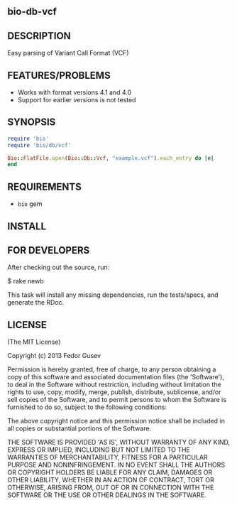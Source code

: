 bio-db-vcf
----------

DESCRIPTION
-----------

Easy parsing of Variant Call Format (VCF)

FEATURES/PROBLEMS
-----------------

* Works with format versions 4.1 and 4.0
* Support for earlier versions is not tested

SYNOPSIS
--------

```ruby
require 'bio'
require 'bio/db/vcf'

Bio::FlatFile.open(Bio::Db::Vcf, "example.vcf").each_entry do |e|
end
```

REQUIREMENTS
------------

* `bio` gem

INSTALL
-------

FOR DEVELOPERS
--------------

After checking out the source, run:

  $ rake newb

This task will install any missing dependencies, run the tests/specs,
and generate the RDoc.

LICENSE
-------

(The MIT License)

Copyright (c) 2013 Fedor Gusev

Permission is hereby granted, free of charge, to any person obtaining
a copy of this software and associated documentation files (the
'Software'), to deal in the Software without restriction, including
without limitation the rights to use, copy, modify, merge, publish,
distribute, sublicense, and/or sell copies of the Software, and to
permit persons to whom the Software is furnished to do so, subject to
the following conditions:

The above copyright notice and this permission notice shall be
included in all copies or substantial portions of the Software.

THE SOFTWARE IS PROVIDED 'AS IS', WITHOUT WARRANTY OF ANY KIND,
EXPRESS OR IMPLIED, INCLUDING BUT NOT LIMITED TO THE WARRANTIES OF
MERCHANTABILITY, FITNESS FOR A PARTICULAR PURPOSE AND NONINFRINGEMENT.
IN NO EVENT SHALL THE AUTHORS OR COPYRIGHT HOLDERS BE LIABLE FOR ANY
CLAIM, DAMAGES OR OTHER LIABILITY, WHETHER IN AN ACTION OF CONTRACT,
TORT OR OTHERWISE, ARISING FROM, OUT OF OR IN CONNECTION WITH THE
SOFTWARE OR THE USE OR OTHER DEALINGS IN THE SOFTWARE.
